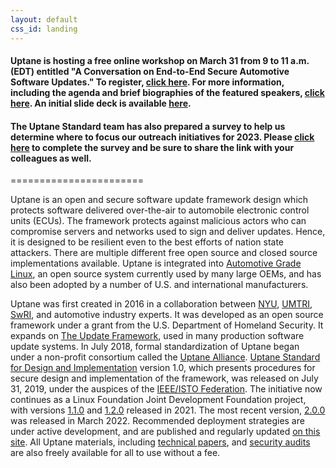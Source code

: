 ```yaml
---
layout: default
css_id: landing
---
```


#### Uptane is hosting a free online workshop on March 31 from 9 to 11 a.m. (EDT) entitled "A Conversation on End-to-End Secure Automotive Software Updates." To register, [click here](https://nyu.zoom.us/meeting/register/tJUkdeugqD8rGtxGjU3-nR1f71NW75eZAVFW). For more information, including the agenda and brief biographies of the featured speakers, [click here](https://uptane.github.io/papers/Agenda_3:31_Uptane_Workshop.pdf). An initial slide deck is available [here](https://uptane.github.io/papers/23uptane_331_ms.pdf).

#### The Uptane Standard team has also prepared a survey to help us determine where to focus our outreach initiatives for 2023. Please [click here](https://forms.gle/nASmibdFY8B61RTT6) to complete the survey and be sure to share the link with your colleagues as well.
=======================

Uptane is an open and secure software update framework design which protects software delivered over-the-air to
automobile electronic control units (ECUs).  The framework protects against malicious actors who can
compromise servers and networks used to sign and deliver updates.  Hence, it is designed to be resilient even to the best efforts of nation state
attackers. There are multiple different free open source and closed source
implementations available.  Uptane is integrated into [Automotive Grade Linux](https://www.automotivelinux.org/),
an open source system currently used by many large OEMs, and has also been adopted by a number of U.S. and international manufacturers.

Uptane was first created in 2016 in a collaboration between [NYU](https://engineering.nyu.edu/), [UMTRI](https://www.umtri.umich.edu/), [SwRI](https://www.swri.org/), and automotive industry experts. It was developed as an open source framework under a grant from the U.S. Department of Homeland Security. It expands on [The Update Framework](https://theupdateframework.io/), used in many production software update systems. In July 2018, formal standardization of Uptane began under a non-profit consortium called the [Uptane
Alliance](https://ieee-isto.org/member_programs/uptane-alliance/). [Uptane Standard for Design and Implementation](https://github.com/uptane/uptane-standard/releases/download/1.0.0/ieee-isto-6100.1.0.0.uptane-standard.html) version 1.0, which presents procedures for secure design and implementation of the framework, was released on July 31, 2019, under the auspices of the [IEEE/ISTO Federation](https://ieee-isto.org/). The initiative now
continues as a Linux Foundation Joint Development Foundation project, with versions [1.1.0](/papers/uptane-standard.1.1.0.html) and [1.2.0](/papers/uptane-standard.1.2.0.html) released in 2021. The most recent version, [2.0.0](/papers/uptane-standard.2.0.0.html) was released in March 2022. Recommended deployment strategies are under active development, and are published and regularly updated [on this site](/deployment-considerations/index.html). All Uptane materials, including [technical papers](https://uptane.github.io/publications.html), and
[security audits](https://uptane.github.io/audits.html) are also freely available for all to use without a fee.

